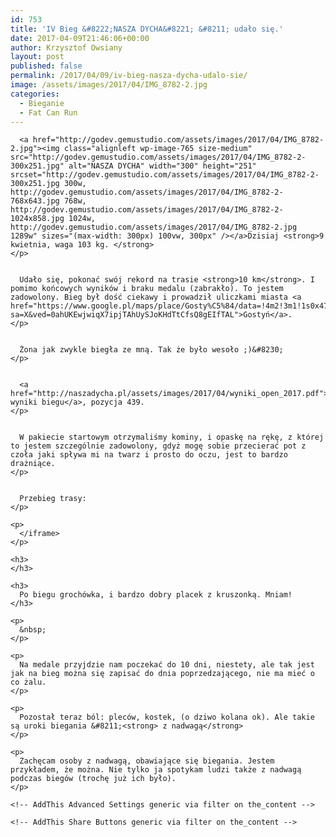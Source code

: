 ```yaml
---
id: 753
title: 'IV Bieg &#8222;NASZA DYCHA&#8221; &#8211; udało się.'
date: 2017-04-09T21:46:06+00:00
author: Krzysztof Owsiany
layout: post
published: false
permalink: /2017/04/09/iv-bieg-nasza-dycha-udalo-sie/
image: /assets/images/2017/04/IMG_8782-2.jpg
categories:
  - Bieganie
  - Fat Can Run
---
```

<div id="dslc-theme-content">
  <div id="dslc-theme-content-inner">

      <a href="http://godev.gemustudio.com/assets/images/2017/04/IMG_8782-2.jpg"><img class="alignleft wp-image-765 size-medium" src="http://godev.gemustudio.com/assets/images/2017/04/IMG_8782-2-300x251.jpg" alt="NASZA DYCHA" width="300" height="251" srcset="http://godev.gemustudio.com/assets/images/2017/04/IMG_8782-2-300x251.jpg 300w, http://godev.gemustudio.com/assets/images/2017/04/IMG_8782-2-768x643.jpg 768w, http://godev.gemustudio.com/assets/images/2017/04/IMG_8782-2-1024x858.jpg 1024w, http://godev.gemustudio.com/assets/images/2017/04/IMG_8782-2.jpg 1289w" sizes="(max-width: 300px) 100vw, 300px" /></a>Dzisiaj <strong>9 kwietnia, waga 103 kg. </strong>
    </p>
    

      Udało się, pokonać swój rekord na trasie <strong>10 km</strong>. I pomimo końcowych wyników i braku medalu (zabrakło). To jestem zadowolony. Bieg był dość ciekawy i prowadził uliczkami miasta <a href="https://www.google.pl/maps/place/Gosty%C5%84/data=!4m2!3m1!1s0x47050c24afe812fd:0xfd09e37907ee05ce?sa=X&ved=0ahUKEwjwiqX7ipjTAhUySJoKHdTtCfsQ8gEIfTAL">Gostyń</a>.
    </p>
    

      Żona jak zwykle biegła ze mną. Tak że było wesoło ;)&#8230;
    </p>
    

      <a href="http://naszadycha.pl/assets/images/2017/04/wyniki_open_2017.pdf">Oficjalne wyniki biegu</a>, pozycja 439.
    </p>
    

      W pakiecie startowym otrzymaliśmy kominy, i opaskę na rękę, z której to jestem szczególnie zadowolony, gdyż mogę sobie przecierać pot z czoła jaki spływa mi na twarz i prosto do oczu, jest to bardzo drażniące.
    </p>
    

      Przebieg trasy:
    </p>
    
    <p>
      </iframe>
    </p>
    
    <h3>
    </h3>
    
    <h3>
      Po biegu grochówka, i bardzo dobry placek z kruszonką. Mniam!
    </h3>
    
    <p>
      &nbsp;
    </p>
    
    <p>
      Na medale przyjdzie nam poczekać do 10 dni, niestety, ale tak jest jak na bieg można się zapisać do dnia poprzedzającego, nie ma mieć o co żalu.
    </p>
    
    <p>
      Pozostał teraz ból: pleców, kostek, (o dziwo kolana ok). Ale takie są uroki biegania &#8211;<strong> z nadwagą</strong>
    </p>
    
    <p>
      Zachęcam osoby z nadwagą, obawiające się biegania. Jestem przykładem, że można. Nie tylko ja spotykam ludzi także z nadwagą podczas biegów (trochę już ich było).
    </p>
    
    <!-- AddThis Advanced Settings generic via filter on the_content -->
    
    <!-- AddThis Share Buttons generic via filter on the_content -->
  </div>
</div>
